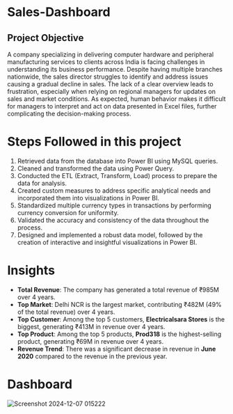 # Sales-Dashboard
## Project Objective
A company specializing in delivering computer hardware and peripheral manufacturing services to clients across India is facing challenges in understanding its business performance. Despite having multiple branches nationwide, the sales director struggles to identify and address issues causing a gradual decline in sales. The lack of a clear overview leads to frustration, especially when relying on regional managers for updates on sales and market conditions. As expected, human behavior makes it difficult for managers to interpret and act on data presented in Excel files, further complicating the decision-making process.
# Steps Followed in this project
1. Retrieved data from the database into Power BI using MySQL queries.
2. Cleaned and transformed the data using Power Query.
3. Conducted the ETL (Extract, Transform, Load) process to prepare the data for analysis.
4. Created custom measures to address specific analytical needs and incorporated them into visualizations in Power BI.
5. Standardized multiple currency types in transactions by performing currency conversion for uniformity.
6. Validated the accuracy and consistency of the data throughout the process.
7. Designed and implemented a robust data model, followed by the creation of interactive and insightful visualizations in Power BI.

# Insights
- **Total Revenue**: The company has generated a total revenue of ₹985M over 4 years.  
- **Top Market**: Delhi NCR is the largest market, contributing ₹482M (49% of the total revenue) over 4 years.  
- **Top Customer**: Among the top 5 customers, **Electricalsara Stores** is the biggest, generating ₹413M in revenue over 4 years.  
- **Top Product**: Among the top 5 products, **Prod318** is the highest-selling product, generating ₹69M in revenue over 4 years.  
- **Revenue Trend**: There was a significant decrease in revenue in **June 2020** compared to the revenue in the previous year.

# Dashboard
![Screenshot 2024-12-07 015222](https://github.com/user-attachments/assets/ed8b3714-4bb5-44ce-8e1d-10d695e2b62b)



